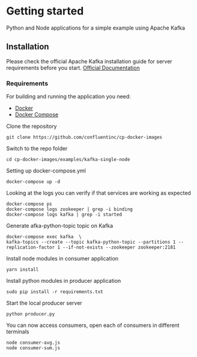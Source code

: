 # Getting started

Python and Node applications for a simple example using Apache Kafka

## Installation

Please check the official Apache Kafka installation guide for server requirements before you start. [Official Documentation](https://kafka.apache.org/quickstart)

### Requirements

For building and running the application you need:

- [Docker](https://docs.docker.com/)
- [Docker Compose](https://docs.docker.com/compose/install/#install-compose)

Clone the repository

    git clone https://github.com/confluentinc/cp-docker-images


Switch to the repo folder

    cd cp-docker-images/examples/kafka-single-node

Setting up docker-compose.yml

    docker-compose up -d

Looking at the logs you can verify if that services are working as expected

    docker-compose ps
    docker-compose logs zookeeper | grep -i binding
    docker-compose logs kafka | grep -i started

Generate afka-python-topic topic on Kafka 

    docker-compose exec kafka  \
    kafka-topics --create --topic kafka-python-topic --partitions 1 --replication-factor 1 --if-not-exists --zookeeper zookeeper:2181

Install node modules in consumer application

```
yarn install
```

Install python modules in producer application

````
sudo pip install -r requirements.txt
````


Start the local producer server
```
python producer.py
```

You can now access consumers, open each of consumers in different terminals 

````
node consumer-avg.js
node consumer-sum.js
````
